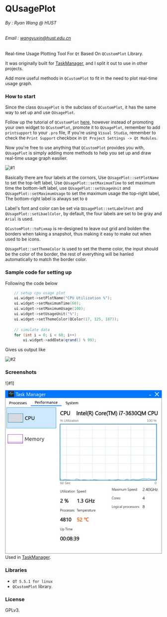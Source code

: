 # QUsagePlot
###### By : Ryan Wang @ HUST
###### Email : wangyuxin@hust.edu.cn
Real-time Usage Plotting Tool For `Qt` Based On `QCustomPlot` Library.

It was originally built for [TaskManager](https://github.com/RyanWangGit/TaskManager), and I split it out to use in other projects.

Add more useful methods in `QCustomPlot` to fit in the need to plot real-time usage graph.

### How to start
Since the class `QUsagePlot` is the subclass of `QCustomPlot`, it has the same way to set up and use `QUsagePlot`.

Follow up the tutorial of `QCustomPlot` [here](http://www.qcustomplot.com/index.php/tutorials/settingup), 
however instead of promoting your own widget to `QCustomPlot`, promote it to `QUsagePlot`, remember to add `printsupport` to your `.pro` file,
If you're using `Visual Studio`, remember to check the `Print Support` checkbox in `Qt Project Settings -> Qt Modules`.

Now you're free to use anything that `QCustomPlot` provides you with, `QUsagePlot` is simply adding more methods to 
help you set up and draw real-time usage graph easilier.

![#1](https://github.com/RyanWangGit/QUsagePlot/raw/master/Screenshots/1.png)

Basically there are four labels at the cornors, 
Use `QUsagePlot::setPlotName` to set the top-left label,
Use `QUsagePlot::setMaximumTime` to set maximum time the bottom-left label,
use `QUsagePlot::setUsageUnit` and `QUsagePlot::setMaximumUsage` to set the maximum usage the top-right label,
The bottom-right label is always set to `0`

Label's font and color can be set via `QUsagePlot::setLabelFont` and `QUsagePlot::setLbaelColor`, by default, the four labels
are set to be gray and `Arial` is used.

`QCustomPlot::toPixmap` is re-designed to leave out grid and bolden the borders when taking a snapshot,
thus making it easy to make out when used to be icons.

`QUsagePlot::setThemeColor` is used to set the theme color, the input should be the color of the border,
the rest of everything will be hanled automatically to match the border color.

### Sample code for setting up 

Following the code below

```cpp
    // setup cpu usage plot
	ui.widget->setPlotName("CPU Utilization %");
	ui.widget->setMaximumTime(60);
	ui.widget->setMaximumUsage(100);
	ui.widget->setUsageUnit("%");
	ui.widget->setThemeColor(QColor(17, 125, 187));

	// simulate data
	for (int i = 0; i < 60; i++)
		ui.widget->addData(qrand() % 99);
```

Gives us output like

![#2](https://github.com/RyanWangGit/QUsagePlot/raw/master/Screenshots/2.png)

### Screenshots
![#1]

![#3](https://github.com/RyanWangGit/TaskManager/raw/master/Screenshots/2.png)
Used in [TaskManager](https://github.com/RyanWangGit/TaskManager).

### Libraries
 * `QT 5.5.1 for linux`
 * `QCustomPlot` library.

### License
 GPLv3.
